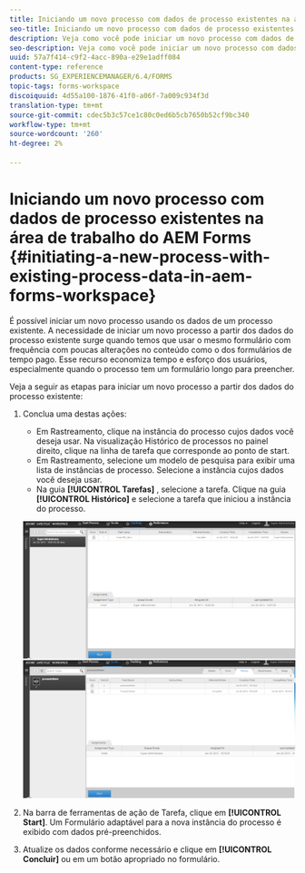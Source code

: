 ```yaml
---
title: Iniciando um novo processo com dados de processo existentes na área de trabalho do AEM Forms
seo-title: Iniciando um novo processo com dados de processo existentes na área de trabalho do AEM Forms
description: Veja como você pode iniciar um novo processo com dados de processo existentes na área de trabalho do AEM Forms.
seo-description: Veja como você pode iniciar um novo processo com dados de processo existentes na área de trabalho do AEM Forms.
uuid: 57a7f414-c9f2-4acc-890a-e29e1adff084
content-type: reference
products: SG_EXPERIENCEMANAGER/6.4/FORMS
topic-tags: forms-workspace
discoiquuid: 4d55a100-1876-41f0-a06f-7a009c934f3d
translation-type: tm+mt
source-git-commit: cdec5b3c57ce1c80c0ed6b5cb7650b52cf9bc340
workflow-type: tm+mt
source-wordcount: '260'
ht-degree: 2%

---
```



# Iniciando um novo processo com dados de processo existentes na área de trabalho do AEM Forms {#initiating-a-new-process-with-existing-process-data-in-aem-forms-workspace}

É possível iniciar um novo processo usando os dados de um processo existente. A necessidade de iniciar um novo processo a partir dos dados do processo existente surge quando temos que usar o mesmo formulário com frequência com poucas alterações no conteúdo como o dos formulários de tempo pago. Esse recurso economiza tempo e esforço dos usuários, especialmente quando o processo tem um formulário longo para preencher.

Veja a seguir as etapas para iniciar um novo processo a partir dos dados do processo existente:

1. Conclua uma destas ações:

   * Em Rastreamento, clique na instância do processo cujos dados você deseja usar. Na visualização Histórico de processos no painel direito, clique na linha de tarefa que corresponde ao ponto de start.
   * Em Rastreamento, selecione um modelo de pesquisa para exibir uma lista de instâncias de processo. Selecione a instância cujos dados você deseja usar.
   * Na guia **[!UICONTROL Tarefas]** , selecione a tarefa. Clique na guia **[!UICONTROL Histórico]** e selecione a tarefa que iniciou a instância do processo.

   ![start3](assets/start3.png) ![start1](assets/start1.png)

1. Na barra de ferramentas de ação de Tarefa, clique em **[!UICONTROL Start]**. Um Formulário adaptável para a nova instância do processo é exibido com dados pré-preenchidos.

1. Atualize os dados conforme necessário e clique em **[!UICONTROL Concluir]** ou em um botão apropriado no formulário.

